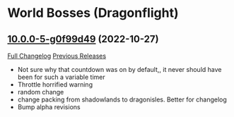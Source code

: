 # <DBM> World Bosses (Dragonflight)

## [10.0.0-5-g0f99d49](https://github.com/DeadlyBossMods/DBM-Retail/tree/0f99d49881253f2da7f56d932a9b1528e515cd41) (2022-10-27)
[Full Changelog](https://github.com/DeadlyBossMods/DBM-Retail/compare/10.0.0...0f99d49881253f2da7f56d932a9b1528e515cd41) [Previous Releases](https://github.com/DeadlyBossMods/DBM-Retail/releases)

- Not sure why that countdown was on by default,, it never should have been for such a variable timer  
- Throttle horrified warning  
- random change  
- change packing from shadowlands to dragonisles. Better for changelog  
- Bump alpha revisions  
